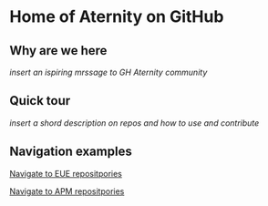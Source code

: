 
# Home of Aternity on GitHub

## Why are we here
*insert an ispiring mrssage to GH Aternity community*

## Quick tour 
*insert a shord description on repos and how to use and contribute*

## Navigation examples
[Navigate to EUE repositpories](/eue_home.md)

[Navigate to APM repositpories](https://github.com/Aternity?q=APM)

